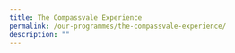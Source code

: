 ```yaml
---
title: The Compassvale Experience
permalink: /our-programmes/the-compassvale-experience/
description: ""
---
```

